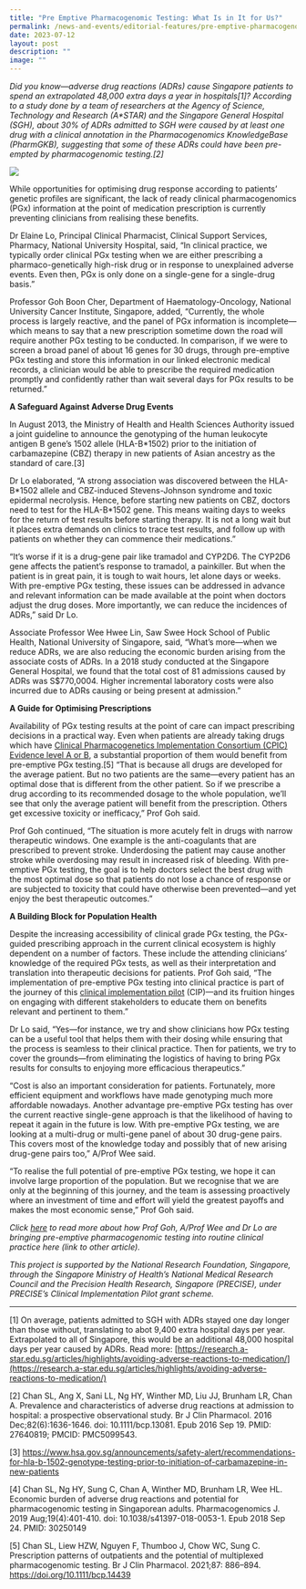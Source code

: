 ```yaml
---
title: "Pre Emptive Pharmacogenomic Testing: What Is in It for Us?"
permalink: /news-and-events/editorial-features/pre-emptive-pharmacogenomic-testing-what-is-in-it-for-us/
date: 2023-07-12
layout: post
description: ""
image: ""
---
```

_Did you know—adverse drug reactions (ADRs) cause Singapore patients to spend an extrapolated 48,000 extra days a year in hospitals\[1\]? According to a study done by a team of researchers at the Agency of Science, Technology and Research (A\*STAR) and the Singapore General Hospital (SGH), about 30% of ADRs admitted to SGH were caused by at least one drug with a clinical annotation in the Pharmacogenomics KnowledgeBase (PharmGKB), suggesting that some of these ADRs could have been pre-empted by pharmacogenomic testing.\[2\]_

![](/images/Resources/Editorial%20Features/2023/precise-–-cip-research-highlights-pgx-1024x585.jpeg)

While opportunities for optimising drug response according to patients’ genetic profiles are significant, the lack of ready clinical pharmacogenomics (PGx) information at the point of medication prescription is currently preventing clinicians from realising these benefits.

Dr Elaine Lo, Principal Clinical Pharmacist, Clinical Support Services, Pharmacy, National University Hospital, said, “In clinical practice, we typically order clinical PGx testing when we are either prescribing a pharmaco-genetically high-risk drug or in response to unexplained adverse events. Even then, PGx is only done on a single-gene for a single-drug basis.”

Professor Goh Boon Cher, Department of Haematology-Oncology, National University Cancer Institute, Singapore, added, “Currently, the whole process is largely reactive, and the panel of PGx information is incomplete—which means to say that a new prescription sometime down the road will require another PGx testing to be conducted. In comparison, if we were to screen a broad panel of about 16 genes for 30 drugs, through pre-emptive PGx testing and store this information in our linked electronic medical records, a clinician would be able to prescribe the required medication promptly and confidently rather than wait several days for PGx results to be returned.”

**A Safeguard Against Adverse Drug Events**

In August 2013, the Ministry of Health and Health Sciences Authority issued a joint guideline to announce the genotyping of the human leukocyte antigen B gene’s 1502 allele (HLA-B\*1502) prior to the initiation of carbamazepine (CBZ) therapy in new patients of Asian ancestry as the standard of care.\[3\]

Dr Lo elaborated, “A strong association was discovered between the HLA-B\*1502 allele and CBZ-induced Stevens-Johnson syndrome and toxic epidermal necrolysis. Hence, before starting new patients on CBZ, doctors need to test for the HLA-B\*1502 gene. This means waiting days to weeks for the return of test results before starting therapy. It is not a long wait but it places extra demands on clinics to trace test results, and follow up with patients on whether they can commence their medications.”

“It’s worse if it is a drug-gene pair like tramadol and CYP2D6. The CYP2D6 gene affects the patient’s response to tramadol, a painkiller. But when the patient is in great pain, it is tough to wait hours, let alone days or weeks. With pre-emptive PGx testing, these issues can be addressed in advance and relevant information can be made available at the point when doctors adjust the drug doses. More importantly, we can reduce the incidences of ADRs,” said Dr Lo.

Associate Professor Wee Hwee Lin, Saw Swee Hock School of Public Health, National University of Singapore, said, “What’s more—when we reduce ADRs, we are also reducing the economic burden arising from the associate costs of ADRs. In a 2018 study conducted at the Singapore General Hospital, we found that the total cost of 81 admissions caused by ADRs was S$770,0004. Higher incremental laboratory costs were also incurred due to ADRs causing or being present at admission.”   

**A Guide for Optimising Prescriptions**

Availability of PGx testing results at the point of care can impact prescribing decisions in a practical way. Even when patients are already taking drugs which have [Clinical Pharmacogenetics Implementation Consortium (CPIC) Evidence level A or B](https://cpicpgx.org/genes-drugs/), a substantial proportion of them would benefit from pre-emptive PGx testing.\[5\] “That is because all drugs are developed for the average patient. But no two patients are the same—every patient has an optimal dose that is different from the other patient. So if we prescribe a drug according to its recommended dosage to the whole population, we’ll see that only the average patient will benefit from the prescription. Others get excessive toxicity or inefficacy,” Prof Goh said.

Prof Goh continued, “The situation is more acutely felt in drugs with narrow therapeutic windows. One example is the anti-coagulants that are prescribed to prevent stroke. Underdosing the patient may cause another stroke while overdosing may result in increased risk of bleeding. With pre-emptive PGx testing, the goal is to help doctors select the best drug with the most optimal dose so that patients do not lose a chance of response or are subjected to toxicity that could have otherwise been prevented—and yet enjoy the best therapeutic outcomes.”

**A Building Block for Population Health**

Despite the increasing accessibility of clinical grade PGx testing, the PGx-guided prescribing approach in the current clinical ecosystem is highly dependent on a number of factors. These include the attending clinicians’ knowledge of the required PGx tests, as well as their interpretation and translation into therapeutic decisions for patients. Prof Goh said, “The implementation of pre-emptive PGx testing into clinical practice is part of the journey of this [clinical implementation pilot](https://www.npm.sg/cip/) (CIP)—and its fruition hinges on engaging with different stakeholders to educate them on benefits relevant and pertinent to them.”

Dr Lo said, “Yes—for instance, we try and show clinicians how PGx testing can be a useful tool that helps them with their dosing while ensuring that the process is seamless to their clinical practice. Then for patients, we try to cover the grounds—from eliminating the logistics of having to bring PGx results for consults to enjoying more efficacious therapeutics.”

“Cost is also an important consideration for patients. Fortunately, more efficient equipment and workflows have made genotyping much more affordable nowadays. Another advantage pre-emptive PGx testing has over the current reactive single-gene approach is that the likelihood of having to repeat it again in the future is low. With pre-emptive PGx testing, we are looking at a multi-drug or multi-gene panel of about 30 drug-gene pairs. This covers most of the knowledge today and possibly that of new arising drug-gene pairs too,” A/Prof Wee said.

“To realise the full potential of pre-emptive PGx testing, we hope it can involve large proportion of the population. But we recognise that we are only at the beginning of this journey, and the team is assessing proactively where an investment of time and effort will yield the greatest payoffs and makes the most economic sense,” Prof Goh said.

_Click [here](https://www.npm.sg/what-it-takes-bringing-pre-emptive-pharmacogenomic-testing-into-routine-clinical-practice/) to read more about how Prof Goh, A/Prof Wee and Dr Lo are bringing pre-emptive pharmacogenomic testing into routine clinical practice here (link to other article)._

_This project is supported by the National Research Foundation, Singapore, through the Singapore Ministry of Health’s National Medical Research Council and the Precision Health Research, Singapore (PRECISE), under PRECISE’s Clinical Implementation Pilot grant scheme._

* * *

\[1\] On average, patients admitted to SGH with ADRs stayed one day longer than those without, translating to abot 9,400 extra hospital days per year. Extrapolated to all of Singapore, this would be an additional 48,000 hospital days per year caused by ADRs. Read more: [https://research.a-star.edu.sg/articles/highlights/avoiding-adverse-reactions-to-medication/](https://research.a-star.edu.sg/articles/highlights/avoiding-adverse-reactions-to-medication/)

\[2\] Chan SL, Ang X, Sani LL, Ng HY, Winther MD, Liu JJ, Brunham LR, Chan A. Prevalence and characteristics of adverse drug reactions at admission to hospital: a prospective observational study. Br J Clin Pharmacol. 2016 Dec;82(6):1636-1646. doi: 10.1111/bcp.13081. Epub 2016 Sep 19. PMID: 27640819; PMCID: PMC5099543.

\[3\] https://www.hsa.gov.sg/announcements/safety-alert/recommendations-for-hla-b-1502-genotype-testing-prior-to-initiation-of-carbamazepine-in-new-patients

\[4\] Chan SL, Ng HY, Sung C, Chan A, Winther MD, Brunham LR, Wee HL. Economic burden of adverse drug reactions and potential for pharmacogenomic testing in Singaporean adults. Pharmacogenomics J. 2019 Aug;19(4):401-410. doi: 10.1038/s41397-018-0053-1. Epub 2018 Sep 24. PMID: 30250149

\[5\] Chan SL, Liew HZW, Nguyen F, Thumboo J, Chow WC, Sung C. Prescription patterns of outpatients and the potential of multiplexed pharmacogenomic testing. Br J Clin Pharmacol. 2021;87: 886–894. https://doi.org/10.1111/bcp.14439